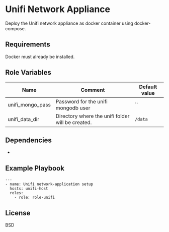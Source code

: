 Unifi Network Appliance
=========

Deploy the Unifi network appliance as docker container using docker-compose.

Requirements
------------

Docker must already be installed.

Role Variables
--------------

| Name                         | Comment                                                   | Default value  |
|------------------------------|-----------------------------------------------------------|----------------|
| unifi_mongo_pass        | Password for the unifi mongodb user                         | ``      |
| unifi_data_dir | Directory where the unifi folder will be created. | `/data` |

Dependencies
------------

-

Example Playbook
----------------

  ```
  ---
  - name: Unifi network-application setup
    hosts: unifi-host
    roles:
      - role: role-unifi
  ```


License
-------

BSD
